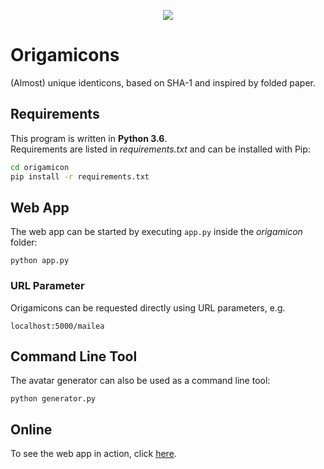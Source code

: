 <p align="center">
  <img src="https://github.com/Mailea/origamicons/blob/master/origamicon/static/img/logo.png"/>
</p>


# Origamicons

(Almost) unique identicons, based on SHA-1 and inspired by folded paper.   

## Requirements
This program is written in **Python 3.6**.  
Requirements are listed in *requirements.txt* and can be installed with Pip:
```bash
cd origamicon
pip install -r requirements.txt
```

## Web App
The web app can be started by executing `app.py` inside the *origamicon* folder:
```
python app.py
```

### URL Parameter
Origamicons can be requested directly using URL parameters, e.g.
```
localhost:5000/mailea
```

## Command Line Tool
The avatar generator can also be used as a command line tool:
```
python generator.py
```

## Online
To see the web app in action, click [here](http://sha1-origamicon.herokuapp.com/).
